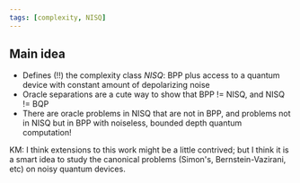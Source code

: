 ```yaml
---
tags: [complexity, NISQ]
---
```


## Main idea

* Defines (!!) the complexity class *NISQ*: BPP plus access to a quantum device with constant amount of depolarizing noise
* Oracle separations are a cute way to show that BPP != NISQ, and NISQ != BQP
* There are oracle problems in NISQ that are not in BPP, and problems not in NISQ but in BPP with noiseless, bounded depth quantum computation!

KM: I think extensions to this work might be a little contrived; but I think it is a smart idea to study the canonical problems (Simon's, Bernstein-Vazirani, etc) on noisy quantum devices.
